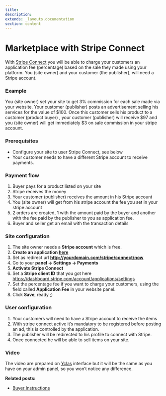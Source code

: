 ```yaml
---
title:
description:
extends: _layouts.documentation
section: content
---
```


# Marketplace with Stripe Connect 

With  [Stripe Connect](https://stripe.com/connect)  you will be able to charge your customers an application fee (percentage) based on the sale they made using your platform. You (site owner) and your customer (the publisher), will need a Stripe account.

### Example

You (site owner) set your site to get 3% commission for each sale made via your website. Your customer (publisher) posts an advertisement selling his services for the value of $100. Once this customer sells his product to a customer (product buyer) , your customer (publisher) will receive $97 and you (site owner) will get immediately $3 on sale commission in your stripe account.

### Prerequisites

-   Configure your site to user Stripe Connect, see below
-   Your customer needs to have a different Stripe account to receive payments.

### Payment flow

1.  Buyer pays for a product listed on your site
2.  Stripe receives the money
3.  Your customer (publisher) receives the amount in his Stripe account
4.  You (site owner) will get from his stripe account the fee you set in your stripe account
5.  2 orders are created, 1 with the amount paid by the buyer and another with the fee paid by the publisher to you as application fee.
6.  Buyer and seller get an email with the transaction details

### Site configuration

1.  The site owner needs a  **Stripe account**  which is free.
2.  **Create an application  [here](https://dashboard.stripe.com/account/applications/settings)**
3.  Set as redirect url  **http://yourdomain.com/stripe/connect/now**
4.  Go to your  **panel -> Settings -> Payments**
5.  **Activate Stripe Connect**
6.  Set a  **Stripe client ID**  that you got here https://dashboard.stripe.com/account/applications/settings
7.  Set the percentage fee if you want to charge your customers, using the field called  **Application Fee**  in your website panel.
8.  Click  **Save**, ready ;)


### User configuration

1.  Your customers will need to have a Stripe account to receive the items
2.  With stripe connect active it’s mandatory to be registered before posting an ad, this is controlled by the application.
3.  The publisher will be redirected to his profile to connect with Stripe.
4.  Once connected he will be able to sell items on your site.

### Video

The video are prepared on  [Yclas](https://yclas.com/)  interface but it will be the same as you have on your admin panel, so you won’t notice any difference.


  
**Related posts:**

-   [Buyer Instructions](custom-fields-buyer-instructions)
